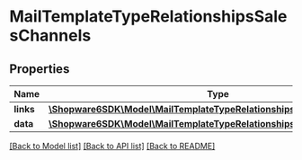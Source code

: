 # MailTemplateTypeRelationshipsSalesChannels

## Properties
Name | Type | Description | Notes
------------ | ------------- | ------------- | -------------
**links** | [**\Shopware6SDK\Model\MailTemplateTypeRelationshipsSalesChannelsLinks**](MailTemplateTypeRelationshipsSalesChannelsLinks.md) |  | [optional] 
**data** | [**\Shopware6SDK\Model\MailTemplateTypeRelationshipsSalesChannelsData[]**](MailTemplateTypeRelationshipsSalesChannelsData.md) |  | [optional] 

[[Back to Model list]](../../README.md#documentation-for-models) [[Back to API list]](../../README.md#documentation-for-api-endpoints) [[Back to README]](../../README.md)

